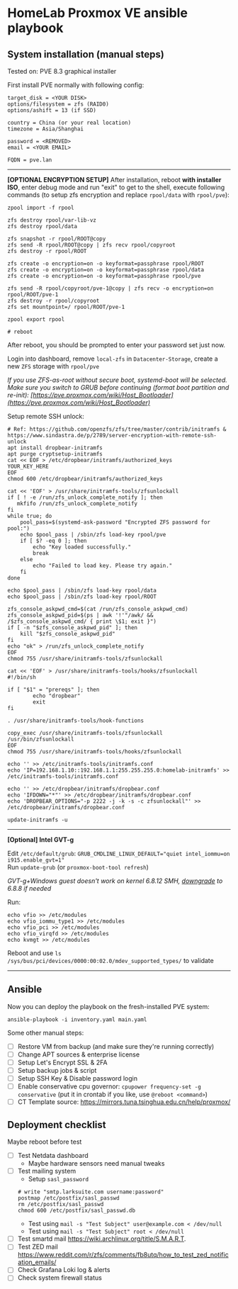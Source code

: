 # HomeLab Proxmox VE ansible playbook

## System installation (manual steps)

Tested on: PVE 8.3 graphical installer

First install PVE normally with following config:

```
target_disk = <YOUR DISK>
options/filesystem = zfs (RAID0)
options/ashift = 13 (if SSD)

country = China (or your real location)
timezone = Asia/Shanghai

password = <REMOVED>
email = <YOUR EMAIL>

FQDN = pve.lan
```

---

**[OPTIONAL ENCRYPTION SETUP]** After installation, reboot **with installer ISO**, enter debug mode and run "exit" to get to the shell, execute following commands (to setup zfs encryption and replace `rpool/data` with `rpool/pve`):

```
zpool import -f rpool

zfs destroy rpool/var-lib-vz
zfs destroy rpool/data

zfs snapshot -r rpool/ROOT@copy
zfs send -R rpool/ROOT@copy | zfs recv rpool/copyroot
zfs destroy -r rpool/ROOT

zfs create -o encryption=on -o keyformat=passphrase rpool/ROOT
zfs create -o encryption=on -o keyformat=passphrase rpool/data
zfs create -o encryption=on -o keyformat=passphrase rpool/pve

zfs send -R rpool/copyroot/pve-1@copy | zfs recv -o encryption=on rpool/ROOT/pve-1
zfs destroy -r rpool/copyroot
zfs set mountpoint=/ rpool/ROOT/pve-1

zpool export rpool

# reboot
```

After reboot, you should be prompted to enter your password set just now.

Login into dashboard, remove `local-zfs` in `Datacenter-Storage`, create a new `ZFS` storage with `rpool/pve`

*If you use ZFS-as-root without secure boot, systemd-boot will be selected. Make sure you switch to GRUB before continuing (format boot partition and re-init): [https://pve.proxmox.com/wiki/Host_Bootloader](https://pve.proxmox.com/wiki/Host_Bootloader)*

Setup remote SSH unlock:

```
# Ref: https://github.com/openzfs/zfs/tree/master/contrib/initramfs & https://www.sindastra.de/p/2789/server-encryption-with-remote-ssh-unlock
apt install dropbear-initramfs
apt purge cryptsetup-initramfs
cat << EOF > /etc/dropbear/initramfs/authorized_keys
YOUR_KEY_HERE
EOF
chmod 600 /etc/dropbear/initramfs/authorized_keys

cat << 'EOF' > /usr/share/initramfs-tools/zfsunlockall
if [ ! -e /run/zfs_unlock_complete_notify ]; then
   mkfifo /run/zfs_unlock_complete_notify
fi
while true; do
    pool_pass=$(systemd-ask-password "Encrypted ZFS password for pool:")
    echo $pool_pass | /sbin/zfs load-key rpool/pve
    if [ $? -eq 0 ]; then
        echo "Key loaded successfully."
        break
    else
        echo "Failed to load key. Please try again."
    fi
done

echo $pool_pass | /sbin/zfs load-key rpool/data
echo $pool_pass | /sbin/zfs load-key rpool/ROOT

zfs_console_askpwd_cmd=$(cat /run/zfs_console_askpwd_cmd)
zfs_console_askpwd_pid=$(ps | awk '!'"/awk/ && /$zfs_console_askpwd_cmd/ { print \$1; exit }")
if [ -n "$zfs_console_askpwd_pid" ]; then
    kill "$zfs_console_askpwd_pid"
fi
echo "ok" > /run/zfs_unlock_complete_notify
EOF
chmod 755 /usr/share/initramfs-tools/zfsunlockall

cat << 'EOF' > /usr/share/initramfs-tools/hooks/zfsunlockall
#!/bin/sh

if [ "$1" = "prereqs" ]; then
        echo "dropbear"
        exit
fi

. /usr/share/initramfs-tools/hook-functions

copy_exec /usr/share/initramfs-tools/zfsunlockall /usr/bin/zfsunlockall
EOF
chmod 755 /usr/share/initramfs-tools/hooks/zfsunlockall

echo '' >> /etc/initramfs-tools/initramfs.conf
echo 'IP=192.168.1.10::192.168.1.1:255.255.255.0:homelab-initramfs' >> /etc/initramfs-tools/initramfs.conf

echo '' >> /etc/dropbear/initramfs/dropbear.conf
echo 'IFDOWN="*"' >> /etc/dropbear/initramfs/dropbear.conf
echo 'DROPBEAR_OPTIONS="-p 2222 -j -k -s -c zfsunlockall"' >> /etc/dropbear/initramfs/dropbear.conf

update-initramfs -u
```
---

**[Optional] Intel GVT-g**  

Edit `/etc/default/grub`:  `GRUB_CMDLINE_LINUX_DEFAULT="quiet intel_iommu=on i915.enable_gvt=1"`  
Run `update-grub` (or `proxmox-boot-tool refresh`)

*GVT-g+Windows guest doesn't work on kernel 6.8.12 SMH, [downgrade](https://forum.proxmox.com/threads/downgrade-kernel-from-6-8-to-6-7.156205/) to 6.8.8 if needed*

Run:
```
echo vfio >> /etc/modules
echo vfio_iommu_type1 >> /etc/modules
echo vfio_pci >> /etc/modules
echo vfio_virqfd >> /etc/modules
echo kvmgt >> /etc/modules
```

Reboot and use `ls /sys/bus/pci/devices/0000:00:02.0/mdev_supported_types/` to validate  

---

## Ansible

Now you can deploy the playbook on the fresh-installed PVE system:

```
ansible-playbook -i inventory.yaml main.yaml
```

Some other manual steps:

- [ ] Restore VM from backup (and make sure they're running correctly)
- [ ] Change APT sources & enterprise license
- [ ] Setup Let's Encrypt SSL & 2FA
- [ ] Setup backup jobs & script
- [ ] Setup SSH Key & Disable password login
- [ ] Enable conservative cpu governor: `cpupower frequency-set -g conservative` (put it in crontab if you like, use `@reboot <command>`)
- [ ] CT Template source: https://mirrors.tuna.tsinghua.edu.cn/help/proxmox/

## Deployment checklist

Maybe reboot before test

- [ ] Test Netdata dashboard
   - Maybe hardware sensors need manual tweaks
- [ ] Test mailing system
   - Setup `sasl_password`
   ```
   # write "smtp.larksuite.com username:password"
   postmap /etc/postfix/sasl_passwd
   rm /etc/postfix/sasl_passwd
   chmod 600 /etc/postfix/sasl_passwd.db
   ```
   - Test using `mail -s "Test Subject" user@example.com < /dev/null`
   - Test using `mail -s "Test Subject" root < /dev/null`
- [ ] Test smartd mail
      https://wiki.archlinux.org/title/S.M.A.R.T.
- [ ] Test ZED mail
      https://www.reddit.com/r/zfs/comments/fb8utq/how_to_test_zed_notification_emails/
- [ ] Check Grafana Loki log & alerts
- [ ] Check system firewall status
